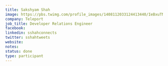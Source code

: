 ```yaml
---
title: Sakshyam Shah
image: https://pbs.twimg.com/profile_images/1408112033124413440/IeBxuTNE_400x400.jpg
company: Teleport
job_title: Developer Relations Engineer
facebook:
linkedin: sshahconnects
twitter: sshahtweets
website:
notes:
status: done
type: participant
---
```


<!-- put more details about participant here -->
